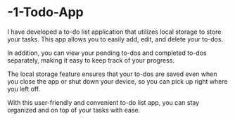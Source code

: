# -1-Todo-App
I have developed a to-do list application that utilizes local storage to store your tasks. This app allows you to easily add, edit, and delete your to-dos.

In addition, you can view your pending to-dos and completed to-dos separately, making it easy to keep track of your progress.

The local storage feature ensures that your to-dos are saved even when you close the app or shut down your device, so you can pick up right where you left off.

With this user-friendly and convenient to-do list app, you can stay organized and on top of your tasks with ease.
